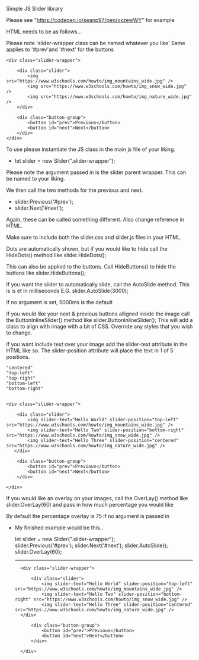Simple JS Slider library

Please see "https://codepen.io/seanp97/pen/xxzewWY" for example

HTML needs to be as follows...

Please note 'slider-wrapper class can be named whatever you like'
Same applies to '#prev'and '#next' for the buttons

    <div class="slider-wrapper">

        <div class="slider">
            <img src="https://www.w3schools.com/howto/img_mountains_wide.jpg" />
            <img src="https://www.w3schools.com/howto/img_snow_wide.jpg" />
            <img src="https://www.w3schools.com/howto/img_nature_wide.jpg" />
        </div>

        <div class="button-group">
            <button id="prev">Previous</button>
            <button id="next">Next</button>
        </div>
    </div>


To use please instantiate the JS class in the main js file of your liking.

* let slider = new Slider(".slider-wrapper");    

Please note the argument passed in is the slider parent wrapper. This can be named to your liking.

We then call the two methods for the previous and next.

* slider.Previous('#prev');
* slider.Next('#next');

Again, these can be called something different. Also change reference in HTML.

Make sure to include both the slider.css and slider.js files in your HTML.


Dots are automatically shown, but if you would like to hide call the HideDots() method like slider.HideDots();

This can also be applied to the buttons. Call HideButtons() to hide the buttons like slider.HideButtons();


If you want the slider to automatically slide, call the AutoSlide method. This is is et in milliseconds
E.G. slider.AutoSlide(3000);

If no argument is set, 5000ms is the default


If you would like your next & previous buttons alligned inside the image call the ButtonInlineSlider() method like slider.ButtonInlineSlider();
This will add a class to align with image with a bit of CSS. Override any styles that you wish to change.


If you want include text over your image add the slider-text attribute in the HTML like so. The slider-position attribute will place the text in 1 of 5 positions.

    "centered"
    "top-left"
    "top-right"
    "bottom-left"
    "bottom-right"


    <div class="slider-wrapper">
        
        <div class="slider">
            <img slider-text="Hello World" slider-position="top-left" src="https://www.w3schools.com/howto/img_mountains_wide.jpg" />
            <img slider-text="Hello Two" slider-position="bottom-right" src="https://www.w3schools.com/howto/img_snow_wide.jpg" />
            <img slider-text="Hello Three" slider-position="centered" src="https://www.w3schools.com/howto/img_nature_wide.jpg" />
       </div>

        <div class="button-group">
            <button id="prev">Previous</button>
            <button id="next">Next</button>
        </div>

    </div>



If you would like an overlay on your images, call the OverLay() method like slider.OverLay(60) and pass in how much percentage you would like


By default the percentage overlay is 75 if no argument is passed in



* My finished example would be this..

    let slider = new Slider(".slider-wrapper");    
    slider.Previous('#prev');
    slider.Next('#next');
    slider.AutoSlide();
    slider.OverLay(60);


    ------------------


        <div class="slider-wrapper">
            
            <div class="slider">
                <img slider-text="Hello World" slider-position="top-left" src="https://www.w3schools.com/howto/img_mountains_wide.jpg" />
                <img slider-text="Hello Two" slider-position="bottom-right" src="https://www.w3schools.com/howto/img_snow_wide.jpg" />
                <img slider-text="Hello Three" slider-position="centered" src="https://www.w3schools.com/howto/img_nature_wide.jpg" />
        </div>

            <div class="button-group">
                <button id="prev">Previous</button>
                <button id="next">Next</button>
            </div>

        </div>
